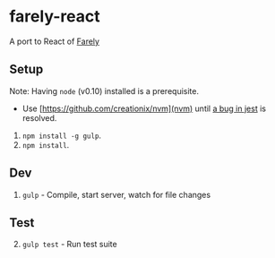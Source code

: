 # farely-react

A port to React of [Farely](http://github.com/imcnally/farely)

## Setup
Note: Having `node` (v0.10) installed is a prerequisite.
  - Use [https://github.com/creationix/nvm](nvm) until [a bug in jest](https://github.com/facebook/jest/issues/243) is resolved.

1. `npm install -g gulp`.
2. `npm install`.

## Dev

1. `gulp` - Compile, start server, watch for file changes

## Test

2. `gulp test` - Run test suite